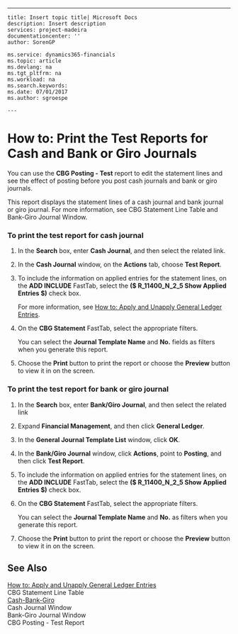 ---
    title: Insert topic title| Microsoft Docs
    description: Insert description
    services: project-madeira
    documentationcenter: ''
    author: SorenGP

    ms.service: dynamics365-financials
    ms.topic: article
    ms.devlang: na
    ms.tgt_pltfrm: na
    ms.workload: na
    ms.search.keywords:
    ms.date: 07/01/2017
    ms.author: sgroespe

    ---
# How to: Print the Test Reports for Cash and Bank or Giro Journals
You can use the **CBG Posting \- Test** report to edit the statement lines and see the effect of posting before you post cash journals and bank or giro journals.  
  
 This report displays the statement lines of a cash journal and bank journal or giro journal. For more information, see CBG Statement Line Table and Bank\-Giro Journal Window.  
  
### To print the test report for cash journal  
  
1.  In the **Search** box, enter **Cash Journal**, and then select the related link.  
  
2.  In the **Cash Journal** window, on the **Actions** tab, choose **Test Report**.  
  
3.  To include the information on applied entries for the statement lines, on the **ADD INCLUDE<!--[!INCLUDE[bp_optionsheading](../../DesignAndEngineering/includes/bp_optionsheading_md.md)]-->** FastTab, select the **\($ R\_11400\_N\_2\_5 Show Applied Entries $\)** check box.  
  
     For more information, see [How to: Apply and Unapply General Ledger Entries](../../LocalFunctionalityForMicrosoftDynamicsNav2016/Belgium/how-to-apply-and-unapply-general-ledger-entries.md).  
  
4.  On the **CBG Statement** FastTab, select the appropriate filters.  
  
     You can select the **Journal Template Name** and **No.** fields as filters when you generate this report.  
  
5.  Choose the **Print** button to print the report or choose the **Preview** button to view it in on the screen.  
  
### To print the test report for bank or giro journal  
  
1.  In the **Search** box, enter **Bank\/Giro Journal**, and then select the related link  
  
2.  Expand **Financial Management**, and then click **General Ledger**.  
  
3.  In the **General Journal Template List** window, click **OK**.  
  
4.  In the **Bank\/Giro Journal** window, click **Actions**, point to **Posting**, and then click **Test Report**.  
  
5.  To include the information on applied entries for the statement lines, on the **ADD INCLUDE<!--[!INCLUDE[bp_optionsheading](../../DesignAndEngineering/includes/bp_optionsheading_md.md)]-->** FastTab, select the **\($ R\_11400\_N\_2\_5 Show Applied Entries $\)** check box.  
  
6.  On the **CBG Statement** FastTab, select the appropriate filters.  
  
     You can select the **Journal Template Name** and **No.** as filters when you generate this report.  
  
7.  Choose the **Print** button to print the report or choose the **Preview** button to view it in on the screen.  
  
## See Also  
 [How to: Apply and Unapply General Ledger Entries](../../LocalFunctionalityForMicrosoftDynamicsNav2016/Belgium/how-to-apply-and-unapply-general-ledger-entries.md)   
 CBG Statement Line Table   
 [Cash\-Bank\-Giro](../../LocalFunctionalityForMicrosoftDynamicsNav2016/Netherlands/cash-bank-giro.md)   
 Cash Journal Window   
 Bank\-Giro Journal Window   
 CBG Posting \- Test Report